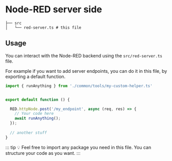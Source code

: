 # Node-RED server side

```sh{2}
├── src
│   └── red-server.ts # this file
```

## Usage

You can interact with the Node-RED backend using the `src/red-server.ts` file.

For example if you want to add server endpoints, you can do it in this file, by exporting a default function.

```typescript
import { runAnything } from './common/tools/my-custom-helper.ts'


export default function () {

  RED.httpNode.post('/my_endpoint', async (req, res) => {
    // Your code here
    await runAnything();
  });
  
  // another stuff
}
```
::: tip 💡
Feel free to import any package you need in this file. You can structure your code as you want.
:::
